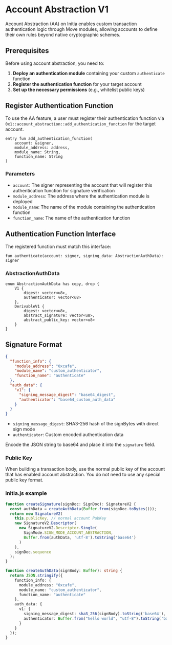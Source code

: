 # Account Abstraction V1

Account Abstraction (AA) on Initia enables custom transaction authentication logic through Move modules, allowing accounts to define their own rules beyond native cryptographic schemes.

## Prerequisites

Before using account abstraction, you need to:

1. **Deploy an authentication module** containing your custom `authenticate` function
2. **Register the authentication function** for your target account
3. **Set up the necessary permissions** (e.g., whitelist public keys)

## Register Authentication Function

To use the AA feature, a user must register their authentication function via `0x1::account_abstraction::add_authentication_function` for the target account.

```move
entry fun add_authentication_function(
    account: &signer,
    module_address: address,
    module_name: String,
    function_name: String
)
```

### Parameters

* `account`: The signer representing the account that will register this authentication function for signature verification
* `module_address`: The address where the authentication module is deployed
* `module_name`: The name of the module containing the authentication function
* `function_name`: The name of the authentication function

## Authentication Function Interface

The registered function must match this interface:

```move
fun authenticate(account: signer, signing_data: AbstractionAuthData): signer
```

### AbstractionAuthData

```move
enum AbstractionAuthData has copy, drop {
    V1 {
        digest: vector<u8>,
        authenticator: vector<u8>
    },
    DerivableV1 {
        digest: vector<u8>,
        abstract_signature: vector<u8>,
        abstract_public_key: vector<u8>
    }
}
```

## Signature Format

```json
{
  "function_info": {
    "module_address": "0xcafe",
    "module_name": "custom_authenticator",
    "function_name": "authenticate"
  },
  "auth_data": {
    "v1": {
      "signing_message_digest": "base64_digest",
      "authenticator": "base64_custom_auth_data"
    }
  }
}
```

* `signing_message_digest`: SHA3-256 hash of the signBytes with direct sign mode
* `authenticator`: Custom encoded authentication data

Encode the JSON string to base64 and place it into the `signature` field.

### Public Key

When building a transaction body, use the normal public key of the account that has enabled account abstraction. You do not need to use any special public key format.

### initia.js example

```ts
function createSignature(signDoc: SignDoc): SignatureV2 {
  const authData = createAuthData(Buffer.from(signDoc.toBytes()));
  return new SignatureV2(
    this.publicKey, // normal account PubKey
    new SignatureV2.Descriptor(
      new SignatureV2.Descriptor.Single(
        SignMode.SIGN_MODE_ACCOUNT_ABSTRACTION,
        Buffer.from(authData, 'utf-8').toString('base64')
      )
    ),
    signDoc.sequence
  );
}

function createAuthData(signBody: Buffer): string {
  return JSON.stringify({
    function_info: {
      module_address: "0xcafe",
      module_name: "custom_authenticator",
      function_name: "authenticate"
    },
    auth_data: {
      v1: {
        signing_message_digest: sha3_256(signBody).toString('base64'),
        authenticator: Buffer.from("hello world", "utf-8").toString('base64')
      }
    }
  });
}
```
